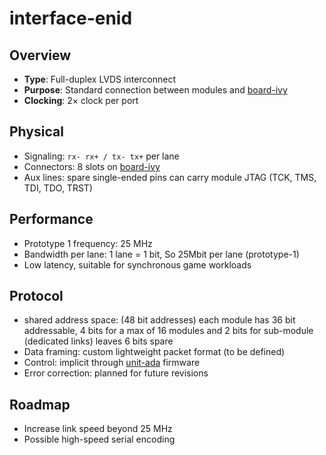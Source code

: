 # interface-enid

## Overview

- **Type**: Full-duplex LVDS interconnect
- **Purpose**: Standard connection between modules and [board-ivy](../../boards/ivy/ivy.md)
- **Clocking**: 2× clock per port

## Physical

- Signaling: `rx- rx+ / tx- tx+` per lane
- Connectors: 8 slots on [board-ivy](../../boards/ivy/ivy.md)
- Aux lines: spare single-ended pins can carry module JTAG (TCK, TMS, TDI, TDO, TRST)

## Performance

- Prototype 1 frequency: 25 MHz
- Bandwidth per lane: 1 lane = 1 bit, So 25Mbit per lane (prototype-1)
- Low latency, suitable for synchronous game workloads

## Protocol

- shared address space: (48 bit addresses) each module has 36 bit addressable, 4 bits for a max of 16 modules and 2 bits for sub-module (dedicated links) leaves 6 bits spare
- Data framing: custom lightweight packet format (to be defined)
- Control: implicit through [unit-ada](../../units/ada/ada.md) firmware
- Error correction: planned for future revisions

## Roadmap

- Increase link speed beyond 25 MHz
- Possible high-speed serial encoding
